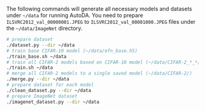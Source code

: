 The following commands will generate all necessary models and datasets under `~/data` for running 
AutoDA. You need to prepare `ILSVRC2012_val_00000001.JPEG` to `ILSVRC2012_val_00001000.JPEG` 
files under the `~/data/ImageNet` directory.

```bash
# prepare dataset
./dataset.py --dir ~/data
# train base CIFAR-10 model (~/data/efn_base.h5)
./train_base.sh ~/data
# train all CIFAR-2 models based on CIFAR-10 model (~/data/CIFAR-2_*_*/)
./train.sh ~/data
# merge all CIFAR-2 models to a single saved model (~/data/CIFAR-2/)
./merge.py --dir ~/data
# prepare dataset for each model
./clean_dataset.py --dir ~/data
# prepare ImageNet dataset
./imagenet_dataset.py --dir ~/data
```
